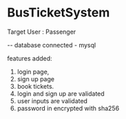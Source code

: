 # BusTicketSystem

Target User : Passenger

-- database connected - mysql

features added:

1. login page,
2. sign up page
3. book tickets.
4. login and sign up are validated 
5. user inputs are validated 
6. password in encrypted with sha256
